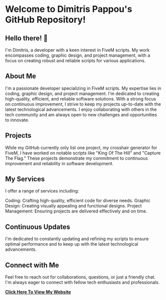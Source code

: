 # Welcome to Dimitris Pappou's GitHub Repository!
## Hello there! 👋

I'm Dimitris, a developer with a keen interest in FiveM scripts. My work encompasses coding, graphic design, and project management, with a focus on creating robust and reliable scripts for various applications.

## About Me
I'm a passionate developer specializing in FiveM scripts. My expertise lies in coding, graphic design, and project management. I'm dedicated to creating high-quality, efficient, and reliable software solutions. With a strong focus on continuous improvement, I strive to keep my projects up-to-date with the latest technological advancements. I enjoy collaborating with others in the tech community and am always open to new challenges and opportunities to innovate.

## Projects
While my GitHub currently only list one project, my crosshair generator for FiveM, I have worked on notable scripts like "King Of The Hill" and "Capture The Flag." These projects demonstrate my commitment to continuous improvement and reliability in software development.

## My Services
I offer a range of services including:

Coding: Crafting high-quality, efficient code for diverse needs.
Graphic Design: Creating visually appealing and functional designs.
Project Management: Ensuring projects are delivered effectively and on time.

## Continuous Updates
I'm dedicated to constantly updating and refining my scripts to ensure optimal performance and to keep up with the latest technological advancements.

## Connect with Me
Feel free to reach out for collaborations, questions, or just a friendly chat. I'm always eager to connect with fellow tech enthusiasts and professionals.

**<a href="https://DimitrisPappou.github.io">Click Here To View My Website</a>**

<!--
**DimitrisPappou/DimitrisPappou** is a ✨ _special_ ✨ repository because its `README.md` (this file) appears on your GitHub profile.

Here are some ideas to get you started:

- 🔭 I’m currently working on ...
- 🌱 I’m currently learning ...
- 👯 I’m looking to collaborate on ...
- 🤔 I’m looking for help with ...
- 💬 Ask me about ...
- 📫 How to reach me: ...
- 😄 Pronouns: ...
- ⚡ Fun fact: ...
-->
